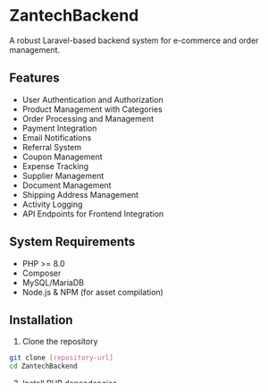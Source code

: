 # ZantechBackend

A robust Laravel-based backend system for e-commerce and order management.

## Features

- User Authentication and Authorization
- Product Management with Categories
- Order Processing and Management
- Payment Integration
- Email Notifications
- Referral System
- Coupon Management
- Expense Tracking
- Supplier Management
- Document Management
- Shipping Address Management
- Activity Logging
- API Endpoints for Frontend Integration

## System Requirements

- PHP >= 8.0
- Composer
- MySQL/MariaDB
- Node.js & NPM (for asset compilation)

## Installation

1. Clone the repository
```bash
git clone [repository-url]
cd ZantechBackend
```

2. Install PHP dependencies
```bash
composer install
```

3. Install JavaScript dependencies
```bash
npm install
```

4. Configure environment
```bash
cp .env.example .env
php artisan key:generate
```

5. Configure your database in `.env` file
```
DB_CONNECTION=mysql
DB_HOST=127.0.0.1
DB_PORT=3306
DB_DATABASE=your_database
DB_USERNAME=your_username
DB_PASSWORD=your_password
```

6. Run migrations
```bash
php artisan migrate
```

7. Start the development server
```bash
php artisan serve
```

## Project Structure

- `app/Models/` - Contains all database models
- `app/Http/Controllers/` - Contains all controllers
- `app/Mail/` - Email templates and notifications
- `app/Jobs/` - Background jobs including email sending
- `database/migrations/` - Database structure
- `routes/` - API and web routes
- `config/` - Configuration files

## Features Details

### Order Management
- Complete order processing system
- Order status tracking
- Email notifications for orders
- Order information management

### User System
- User authentication
- Role-based access control
- Profile management
- Password reset functionality

### Product Management
- Category-based product organization
- Product bundling
- Supplier management
- Product ratings and reviews

### Referral System
- Referral link generation
- Referral tracking
- Order attribution
- Click tracking

## API Documentation

The API endpoints are defined in `routes/api.php`. Documentation for API endpoints should be maintained separately.

## Testing

Run the test suite using:
```bash
php artisan test
```

